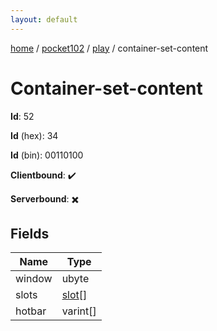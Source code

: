 ```yaml
---
layout: default
---
```


[home](/)  /  [pocket102](/protocol/pocket102)  /  [play](/protocol/pocket102/play)  /  container-set-content

# Container-set-content

**Id**: 52

**Id** (hex): 34

**Id** (bin): 00110100

**Clientbound**: ✔️

**Serverbound**: ✖️

## Fields

Name | Type
---|---
window | ubyte
slots | [slot](/protocol/pocket102/types/slot)[]
hotbar | varint[]

